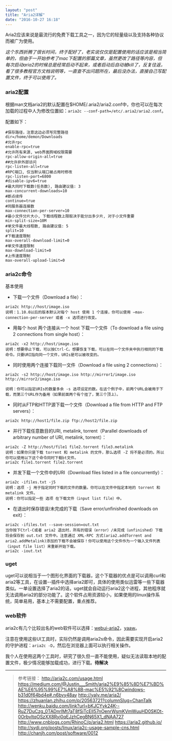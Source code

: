 ```yaml
---
layout: "post"
title: "Aria2详解"
date: "2016-10-27 16:18"
---
```


Aria2应该来说是最流行的免费下载工具之一，因为它的轻量级以及支持各种协议而被广为使用。


*这个东西折腾了很长时间，终于配好了，老实说仅仅是配置使用的话应该是相当简单的，但由于一开始参考了mac下配置的那篇文章，虽然更改了路径等内容，但每次启动aria2的时候总是经常启动不起来，或者启动后自动被kill了，反复往返，看了很多教程官方文档说明等，一直查不出问题所在，最后没办法，直接自己写配置文件，终于可以使用了。*


### aria2配置

根据man文档aria2的默认配置在$HOME/.aria2/aria2.conf中，你也可以在每次加载的过程中人为修改位置如：`aria2c --conf-path=/etc/.aria2/aria2.conf`。


配置如下：

```
#保存路径，注意这边必须写完整路径
dir=/home/demon/Downloads
#允许rpc
enable-rpc=true
#允许所有来源, web界面跨域权限需要
rpc-allow-origin-all=true
##允许非外部访问
rpc-listen-all=true
#RPC端口, 仅当默认端口被占用时修改
rpc-listen-port=6800
#disable-ipv6=true
#最大同时下载数(任务数), 路由建议值: 3
max-concurrent-downloads=10
#断点续传
continue=true
#同服务器连接数
max-connection-per-server=10
#最小文件分片大小, 下载线程数上限取决于能分出多少片, 对于小文件重要
min-split-size=10M
#单文件最大线程数, 路由建议值: 5
split=10
#下载速度限制
max-overall-download-limit=0
#单文件速度限制
max-download-limit=0
#上传速度限制
max-overall-upload-limit=0
```

<!-- more -->


### aria2c命令

基本使用

- 下载一个文件（Download a file）：

```
aria2c http://host/image.iso
说明：1.10.0以后的版本默认对每个 host 使用 1 个连接，你可以使用 –max-connection-per-server 或者 -x 选项进行改变。
```


- 用每个 host 两个连接从一个 host 下载一个文件（To download a file using 2 connections from single host）：

```
aria2c -x2 http://host/image.iso
说明：想要停止下载，可以按Ctrl-C。想要恢复下载，可以在同一个文件夹中执行相同的下载命令。只要URI指向同一个文件，URIs是可以被改变的。
```

- 同时使用两个连接下载同一文件（Download a file using 2 connections）：

```
aria2c -s2 http://host/image.iso http://mirror1/image.iso http://mirror2/image.iso

说明：你可以指定URIs的数量多余 -s 选项设定的数。在这个例子中，前两个URL会被用于下载，而第三个URL作为备用（如果前面两个有个挂了，第三个顶上）。
```

- 同时从FTP和HTTP源下载一个文件（Download a file from HTTP and FTP servers）：

```
aria2c http://host1/file.zip ftp://host2/file.zip
```


- 并行下载任意数目的URI, metalink, torrent（Parallel downloads of arbitrary number of URI, metalink, torrent）：

```
aria2c -Z http://host/file1 file2.torrent file3.metalink
说明：如果你只是下载 torrent 和 metalink 的文件，那么选项 -Z 将不是必须的。所以你可以使用以下这个命令同时下载bt文件。
aria2c file1.torrent file2.torrent
```

- 并发下载一个文件中的URI（Download files listed in a file concurrently）：

```
aria2c -ifiles.txt -j5
说明：选项 -j 用于指定同时下载的文件的数量。你可以在文件中指定本地的 torrent 和 metalink 文件。
说明：你可以指定一些 选项 在下载文件（input list file）中。
```

- 在退出时保存错误/未完成的下载（Save error/unfinished downloads on exit）：

```
aria2c -ifiles.txt --save-session=out.txt
当你按下Ctrl-C或者 aria2 退出时，所有的错误（error）/未完成（unfinished）下载将会保存到 out.txt 文件中。注意通过 XML-RPC 方式(aria2.addTorrent and aria2.addMetalink)添加的下载不会被保存！你可以使用这个文件作为一个输入文件列表（input file list）来重新开始下载。
aria2c -iout.txt
```
### uget

uget可以说相当于一个图形化界面的下载器，这个下载器的优点是可以调用curl和aria2等工具，在设置--插件中选择aria2即可，具体的使用类似迅雷等一些下载器类似。一单设置选择了aria2的话，uget就会自动运行aria2这个进程，其他程序就无法调用aria2的部分功能了。这个软件占用资源较小，如果使用的linux操作系统，简单易用，基本上不需要配置，重点推荐。

### web软件

aria2c有几个比较出名的web软件可以选择：[webui-aria2](http://ziahamza.github.io/webui-aria2/)，[yaaw](https://binux.github.io/yaaw/)。

注意在使用这些UI工具时，实际仍然是调用aria2s命令，因此需要实现开启aria2的守护进程：`aria2c -D`，然后在浏览器上面可以执行相关操作。

我个人在使用这两个工具时，研究了很久但一直不能使用，疑似无法读取本地的配置文件，极少情况能够加载成功，进行下载。**待解决**


***


> 参考链接：
> http://aria2c.com/usage.html
> https://medium.com/@Justin___Smith/aria2%E9%85%8D%E7%BD%AE%E6%95%99%E7%A8%8B-mac%E5%92%8Cwindows-b31d0f64bd4e#.n6bvy48ay
> http://yalv.me/aria2/
> https://zhuanlan.zhihu.com/p/20563721?columnSlug=ChanTalk
> http://wenku.baidu.com/link?url=bKJCYvk24K--RuZ7DuCzg_0TADnrIMt7aT8fSjTcElI57nOenrWsmKVmWuuHD0SKOt-0OrbvltqOSzXX8Ryj0qEJzhCegBN65X1_dNAA727
> http://www.cnblogs.com/RhinoC/p/aria2.html
> https://aria2.github.io/
> http://sydi.org/posts/linux/aria2c-usage-sample-cns.html
> http://chanjh.com/post/software/0012
